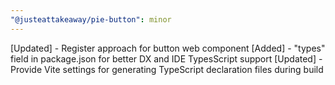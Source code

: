 ```yaml
---
"@justeattakeaway/pie-button": minor
---
```


[Updated] - Register approach for button web component
[Added] - "types" field in package.json for better DX and IDE TypesScript support
[Updated] - Provide Vite settings for generating TypeScript declaration files during build
